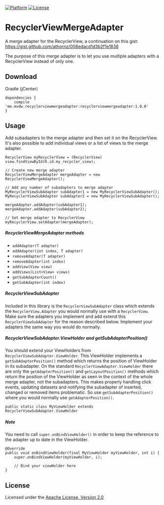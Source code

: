 [![Platform](http://img.shields.io/badge/platform-android-brightgreen.svg?style=flat)](http://developer.android.com/index.html)
[![License](https://img.shields.io/badge/license-Apache%202-blue.svg)](https://www.apache.org/licenses/LICENSE-2.0)

RecyclerViewMergeAdapter
===

A merge adapter for the RecyclerView, a continuation on this gist: https://gist.github.com/athornz/008edacd1d3b2f1e1836

The purpose of this merge adapter is to let you use multiple adapters with a RecyclerView instead of only one. 

## Download
Gradle (jCenter)
```
dependencies {
    compile 'me.mvdw.recyclerviewmergeadapter:recyclerviewmergeadapter:1.0.0'
}
```

## Usage

Add subadapters to the merge adapter and then set it on the RecyclerView. It's also possible to add individual views or a list of views to the merge adapter.

```
RecyclerView myRecyclerView = (RecyclerView) view.findViewById(R.id.my_recycler_view);

// Create new merge adapter
RecyclerViewMergeAdapter mergeAdapter = new RecyclerViewMergeAdapter();

// Add any number of subadapters to merge adapter
MyRecyclerViewSubAdapter subAdapter1 = new MyRecyclerViewSubAdapter();
MyRecyclerViewSubAdapter subAdapter2 = new MyRecyclerViewSubAdapter();

mergeAdapter.addAdapter(subAdapter1);
mergeAdapter.addAdapter(subAdapter2);

// Set merge adapter to RecyclerView
myRecyclerView.setAdapter(mergeAdapter);
```

##### RecyclerViewMergeAdapter methods

- `addAdapter(T adapter)`
- `addAdapter(int index, T adapter)`
- `removeAdapter(T adapter)`
- `removeAdapter(int index)`
- `addView(View view)`
- `addViews(List<View> views)`
- `getSubAdapterCount()`
- `getSubAdapter(int index)`

##### RecyclerViewSubAdapter

Included in this library is the `RecyclerViewSubAdapter` class which extends the `RecyclerView.Adapter` you would normally use with a `RecyclerView`. Make sure the adapters you implement and add extend this `RecyclerViewSubAdapter` for the reason described below. Implement your adapters the same way you would do normally.

##### RecyclerViewSubAdapter.ViewHolder and getSubAdapterPosition()
You should extend your ViewHolders from `RecyclerViewSubAdapter.ViewHolder`. This ViewHolder implements a `getSubAdapterPosition()` method which returns the position of ViewHolder in its subadapter. On the standard `RecyclerViewAdapter.ViewHolder` there are only the `getAdapterPosition()` and `getLayoutPosition()` methods which return the position of the ViewHolder as seen in the context of the whole merge adapter, not the subadapters. This makes properly handling click events, updating datasets and notifying the subadapter of inserted, changed or removed items problematic. So use `getSubAdapterPosition()` where you would normally use `getAdapterPosition()`.

`public static class MyViewHolder extends RecyclerViewSubAdapter.ViewHolder`

##### Note
You need to call `super.onBindViewHolder()` in order to keep the reference to the adapter up to date in the ViewHolder.

```
@Override
public void onBindViewHolder(final MyViewHolder myViewHolder, int i) {
    super.onBindViewHolder(myViewHolder, i);

    // Bind your viewHolder here
}
```

## License

Licensed under the [Apache License, Version 2.0](http://www.apache.org/licenses/LICENSE-2.0.html)
